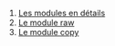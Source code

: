 1. [Les modules en détails](./05_01.md)
2. [Le module raw](./05_02.md)
3. [Le module copy](./05_03.md)

